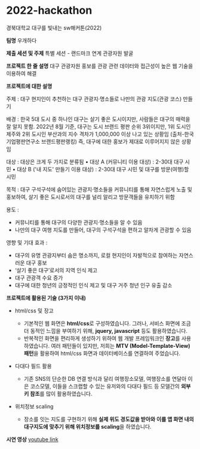 # 2022-hackathon
경북대학교 대구를 빛내는 sw해커톤(2022)


**팀명**
우개하다
  
**제출 세션 및 주제**
특별 세션 - 랜드마크 연계 관광자원 발굴

**프로젝트 한 줄 설명**
대구 관광자원 홍보를 관광 관련 데이터와 접근성이 높은 웹 기술을 이용하여 해결

**프로젝트에 대한 설명**

주제 : 대구 현지인이 추천하는 대구 관광지·명소들로 나만의 관광 지도(관광 코스) 만들기

배경 : 
한국 5대 도시 중 하나인 대구는 살기 좋은 도시이지만, 사람들은 대구의 매력을 잘 알지 못함. 2022년 8월 기준, 대구는 도시 브랜드 평판 순위 3위이지만, 1위 도시인 제주와 2위 도시인 부산과의 지수 격차가 1,000,000 이상 나고 있는 상황임 (출처-한국기업평판연구소 브랜드평판랭킹)
즉, 대구에 대한 홍보가 제대로 이루어지지 않은 상황임

대상 :
대상은 크게 두 가지로 분류됨
•	대상 A (커뮤니티 이용 대상) : 2-30대 대구 시민
•	대상 B ('내 지도' 만들기 이용 대상) : 2-30대 대구 시민 및 대구를 방문(여행)할 시민

목적 : 
대구 구석구석에 숨어있는 관광지·명소들을 커뮤니티를 통해 자연스럽게 노출 및 홍보하여, 살기 좋은 도시로서의 대구를 널리 알리고 방문객들을 유치하기 위함

용도 : 
- 커뮤니티를 통해 대구의 다양한 관광지·명소들을 알 수 있음
- 나만의 대구 여행 지도를 만들어, 대구의 구석구석을 편하고 알차게 관광할 수 있음

영향 및 기대 효과 : 
- 대구의 유명 관광지부터 숨은 명소까지, 로컬 현지인이 자발적으로 참여하는 자연스러운 대구 홍보
- ‘살기 좋은 대구’로서의 지역 인식 제고
- 대구 관광객 수요 증가 
- 대구에 대한 청년의 긍정적인 인식 제고 및 대구 거주 청년 인구 유출 감소

 
**프로젝트에 활용된 기술 (3가지 이내)**

- html/css 및 장고
  - 기본적인 웹 화면은 **html/css**로 구성하였습니다. 그러나, 서비스 화면에 조금 더 동적인 느낌을 부여하기 위해, **jquery, javascript** 등도 활용하였습니다.
  - 반복적인 화면을 편리하게 생성하기 위하여 웹 개발 프레임워크인 **장고**를 사용하였습니다. 여러 패턴들이 있지만, 저희는 **MTV (Model-Template-View) 패턴**을 활용하여 html/css 화면과 데이터베이스를 연결하여 주었습니다.

- 다대다 필드 활용
  - 기존 SNS의 단순한 DB 연결 방식과 달리 여행장소모델, 여행장소를 연달아 이은 코스모델, 이들을 스크랩할 수 있는 유저와의 다대다 필드 등 모델간의 **외부키 참조**를 많이 활용하였습니다.
- 위치정보 scaling
  - 장소를 잇는 지도를 구현하기 위해 **실제 위도 경도값을 받아와 이를 앱 화면 내의 대구지도에 맞추기 위해 위치정보를 scaling**을 하였습니다.

**시연 영상**
[youtube link](https://youtu.be/88Sgo9_Fv98)

